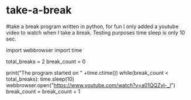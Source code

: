 # take-a-break
#take a break program written in python, for fun I only added a youtube video to watch when I take a break. Testing purposes time sleep is only 10 sec.

import webbrowser
import time

total_breaks = 2
break_count = 0

print("The program started on " +time.ctime())
while(break_count < total_breaks):
    time.sleep(10)
    webbrowser.open("https://www.youtube.com/watch?v=a01QQZyl-_I")
    break_count = break_count + 1
